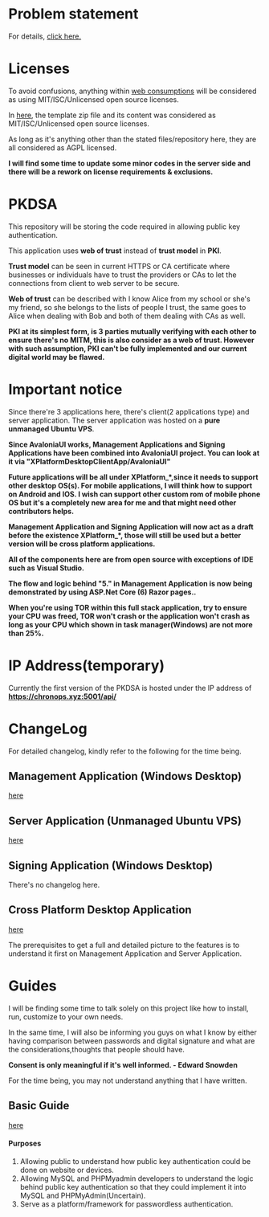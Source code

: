 # Problem statement
For details, [click here.](https://github.com/Chewhern/PKDSA/blob/main/Problem_Statement.md)

# Licenses
To avoid confusions, anything within [web consumptions](https://github.com/Chewhern/PKDSA/tree/main/Web%20consumption) will be considered as using MIT/ISC/Unlicensed open source licenses.

In [here](https://github.com/Chewhern/PKDSA/tree/main/XPlatformDesktop_ClientApp/AvaloniaUI/), the template zip file and its content was considered as MIT/ISC/Unlicensed open source licenses.

As long as it's anything other than the stated files/repository here, they are all considered as AGPL licensed.

**I will find some time to update some minor codes in the server side and there will be a rework on license requirements & exclusions.**

# PKDSA
This repository will be storing the code required in allowing public key authentication.

This application uses **web of trust** instead of **trust model** in **PKI**.

**Trust model** can be seen in current HTTPS or CA certificate where businesses or individuals have to trust the providers or CAs to let the connections from client to web server to be secure.

**Web of trust** can be described with I know Alice from my school or she's my friend, so she belongs to the lists of people I trust, the same goes to Alice when dealing with Bob and both of them dealing with CAs as well.

**PKI at its simplest form, is 3 parties mutually verifying with each other to ensure there's no MITM, this is also consider as a web of trust. However with such assumption, PKI can't be fully implemented and our current digital world may be flawed.**

# Important notice
Since there're 3 applications here, there's client(2 applications type) and server application. The server application was hosted on a **pure unmanaged Ubuntu VPS**.

**Since AvaloniaUI works, Management Applications and Signing Applications have been combined into AvaloniaUI project. You can look at it via "XPlatformDesktopClientApp/AvaloniaUI"**

**Future applications will be all under XPlatform_*,since it needs to support other desktop OS(s). For mobile applications, I will think how to support on Android
and IOS. I wish can support other custom rom of mobile phone OS but it's a completely new area for me and that might need other contributors helps.**

**Management Application and Signing Application will now act as a draft before the existence XPlatform_*, those will still be used but a better version will be cross platform applications.**

**All of the components here are from open source with exceptions of IDE such as Visual Studio.**

**The flow and logic behind "5." in Management Application is now being demonstrated by using ASP.Net Core (6) Razor pages..**

**When you're using TOR within this full stack application, try to ensure your CPU was freed, TOR won't crash or the application won't crash as long as your CPU
which shown in task manager(Windows) are not more than 25%.**

# IP Address(temporary)

Currently the first version of the PKDSA is hosted under the IP address of
**https://chronops.xyz:5001/api/**

# ChangeLog
For detailed changelog, kindly refer to the following for the time being.

## Management Application (Windows Desktop)
[here](https://github.com/Chewhern/PKDSA/tree/main/Management_Applications/Community/Windows/PKDSA_UMWinClient)

## Server Application (Unmanaged Ubuntu VPS)
[here](https://github.com/Chewhern/PKDSA/tree/main/Server_Application/Community/Ubuntu)

## Signing Application (Windows Desktop)
There's no changelog here.

## Cross Platform Desktop Application 
[here](https://github.com/Chewhern/PKDSA/tree/main/XPlatformDesktop_ClientApp/AvaloniaUI)

The prerequisites to get a full and detailed picture to the features is to understand it first on Management Application and Server Application.

# Guides

I will be finding some time to talk solely on this project like how to install, run, customize to your own needs.

In the same time, I will also be informing you guys on what I know by either having comparison between passwords and digital signature
and what are the considerations,thoughts that people should have.

**Consent is only meaningful if it's well informed. - Edward Snowden**

For the time being, you may not understand anything that I have written.

## Basic Guide
[here](https://github.com/Chewhern/PKDSA/blob/main/Guides/Basic.txt)

#### Purposes
1. Allowing public to understand how public key authentication could be done on website or devices.
2. Allowing MySQL and PHPMyadmin developers to understand the logic behind public key authentication so that they could implement it into MySQL and PHPMyAdmin(Uncertain).
3. Serve as a platform/framework for passwordless authentication.
